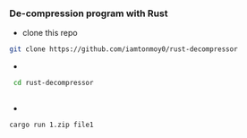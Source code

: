 ### De-compression program with Rust

* clone this repo 
```sh 
git clone https://github.com/iamtonmoy0/rust-decompressor
```
* 
```sh
 cd rust-decompressor
 
```

* 
```sh 
cargo run 1.zip file1

```